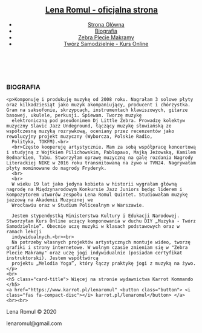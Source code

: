 <!DOCTYPE html>
<html lang="en">

<head>
  <meta charset="UTF-8">
  <meta name="viewport" content="width=device-width, initial-scale=1.0">
  <meta http-equiv="X-UA-Compatible" content="ie=edge">
  <meta name="decription" content="Lena Romul - Artystka Multimedialna. Muzyka, obraz, rękodzieło.">
  <meta name="keywords" content="lena romul,saksofon,wokal,producent muzyczny,lekcje muzyki,warszawa,makrama,twórz samodzielnie,DIY,kobieta saksofonistka,kompozytor,autor tekstów, muzyka">
  <link rel="stylesheet" href="https://cdnjs.cloudflare.com/ajax/libs/font-awesome/5.14.0/css/all.min.css" integrity="sha512-1PKOgIY59xJ8Co8+NE6FZ+LOAZKjy+KY8iq0G4B3CyeY6wYHN3yt9PW0XpSriVlkMXe40PTKnXrLnZ9+fkDaog==" crossorigin="anonymous" />
  <link rel="stylesheet" href="https://stackpath.bootstrapcdn.com/bootstrap/4.4.1/css/bootstrap.min.css" integrity="sha384-Vkoo8x4CGsO3+Hhxv8T/Q5PaXtkKtu6ug5TOeNV6gBiFeWPGFN9MuhOf23Q9Ifjh" crossorigin="anonymous">
  <link rel="stylesheet" href="css/style.css">
  <title> Lena Romul - O mnie </title>
</head>

<body>
  <header>
    <nav id="navbar">
      <div class="container">
        <h1 class="logo"><a href="index.html">Lena Romul - oficjalna strona</a></h1>
        <ul>
          <li><a href="index.html">Strona Główna</a></li>
          <li><a href="about.html">Biografia</a></li>
          <li><a href="zebrapleciemakramy.html">Zebra Plecie Makramy</a></li>
          <li><a href="https://www.tworzsamodzielnie.pl">Twórz Samodzielnie - Kurs Online</a></li>
        <!-- <li><a href="contact.html">Napisz do mnie</a></li> -->
        </ul>
      </div>
    </nav>
</header>
<section id="bio-info">
  <div class="info-content">
    <br>
    <h3>BIOGRAFIA</h3>

    <p>Komponuję i produkuję muzykę od 2008 roku. Nagrałam 3 solowe płyty oraz kilkadziesiąt jako muzyk akompaniujący, producent i chórzystka. Gram na saksofonie, skrzypcach, instrumentach klawiszowych, gitarze basowej, ukulele, perkusji. Śpiewam. Tworzę muzykę
      elektroniczną pod pseudonimem Dj Little Zebra. Prowadzę kolektyw muzyczny Slavic Jazz Undeground, łączący muzykę słowiańską ze współczesną muzyką rozrywkową, oceniany przez recenzentów jako rewolucyjny projekt muzyczny (Wyborcza, Polskie Radio,
      Polityka, TOKFM).<br>
      <br>Często kooperuję artystycznie. Mam za sobą współpracę koncertową i studyjną z Wojtkiem Pilichowskim, Pablopavo, Majką Jeżowską, Kamilem Bednarkiem, Tabu. Stworzyłam oprawę muzyczną na galę rozdania Nagrody Literackiej NIKE w 2016 roku transmitowaną na żywo w TVN24. Nagrywałam płyty nominowane do nagrody Fryderyk.
      <br>
      <br>
      W wieku 19 lat jako jedyna kobieta w historii wygrałam główną nagrodę na Międzynarodowym Konkursie Jazz Juniors będąc liderem i kompozytorem utworów zespołu Lena Romul Quintet. Studiowałam muzykę jazzową na Akademii Muzycznej we
      Wrocławiu oraz w Studium Policealnym w Warszawie.

      Jestem stypendystką Ministerstwa Kultury i Edukacji Narodowej. Stworzyłam Kurs Online uczący komponowania w duchu DIY „Muzyka - Twórz Samodzielnie”. Obecnie uczę muzyki w klasach podstawowych oraz w ramach lekcji
      indywidualnych.<br><br>
      Na potrzeby własnych projektów artystycznych montuje wideo, tworzę grafiki i strony internetowe. W wolnym czasie zmieniam się w "Zebra Plecie Makramy" oraz uczę jogi indywidualnie (posiadam certyfikat instruktorski). Jestem współtwórcą
      projektu „Melodia Yoga”, który łączy praktykę jogi z muzyką na żywo.
    </p>
    <br>
    <h5 class="card-title"> Więcej na stronie wydawnictwa Karrot Kommando </h5>
    <a href="https://www.karrot.pl/lenaromul" <button class="button"> <i class="fas fa-compact-disc"></i> karrot.pl/lenaromul</button> </a>
    <br><br>
  </div>
</section>
  <footer id="main-footer">
    <p>Lena Romul &copy; 2020</p>
    <p>lenaromul@gmail.com</p>
  </footer>
</body>

</html>

